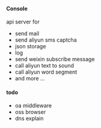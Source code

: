 #### Console

api server for

* send mail
* send aliyun sms captcha
* json storage
* log
* send weixin subscribe message
* call aliyun text to sound
* call aliyun word segment
* and more ...

#### todo

* oa middleware
* oss browser
* dns explain
